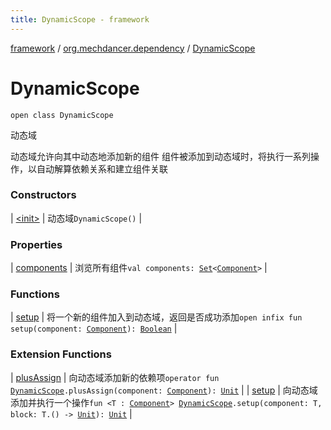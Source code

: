 ```yaml
---
title: DynamicScope - framework
---
```


[framework](../../index.html) / [org.mechdancer.dependency](../index.html) / [DynamicScope](./index.html)

# DynamicScope

`open class DynamicScope`

动态域

动态域允许向其中动态地添加新的组件
组件被添加到动态域时，将执行一系列操作，以自动解算依赖关系和建立组件关联

### Constructors

| [&lt;init&gt;](-init-.html) | 动态域`DynamicScope()` |

### Properties

| [components](components.html) | 浏览所有组件`val components: `[`Set`](https://kotlinlang.org/api/latest/jvm/stdlib/kotlin.collections/-set/index.html)`<`[`Component`](../-component/index.html)`>` |

### Functions

| [setup](setup.html) | 将一个新的组件加入到动态域，返回是否成功添加`open infix fun setup(component: `[`Component`](../-component/index.html)`): `[`Boolean`](https://kotlinlang.org/api/latest/jvm/stdlib/kotlin/-boolean/index.html) |

### Extension Functions

| [plusAssign](../plus-assign.html) | 向动态域添加新的依赖项`operator fun `[`DynamicScope`](./index.html)`.plusAssign(component: `[`Component`](../-component/index.html)`): `[`Unit`](https://kotlinlang.org/api/latest/jvm/stdlib/kotlin/-unit/index.html) |
| [setup](../setup.html) | 向动态域添加并执行一个操作`fun <T : `[`Component`](../-component/index.html)`> `[`DynamicScope`](./index.html)`.setup(component: T, block: T.() -> `[`Unit`](https://kotlinlang.org/api/latest/jvm/stdlib/kotlin/-unit/index.html)`): `[`Unit`](https://kotlinlang.org/api/latest/jvm/stdlib/kotlin/-unit/index.html) |

